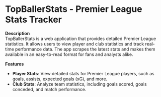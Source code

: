 # TopBallerStats - Premier League Stats Tracker

**Description**  
TopBallerStats is a web application that provides detailed Premier League statistics. It allows users to view player and club statistics and track real-time performance data. The app scrapes the latest stats and makes them available in an easy-to-read format for fans and analysts alike.

**Features**  
- **Player Stats**: View detailed stats for Premier League players, such as goals, assists, expected goals (xG), and more.
- **Club Stats**: Analyze team statistics, including goals scored, goals conceded, and match performance.

